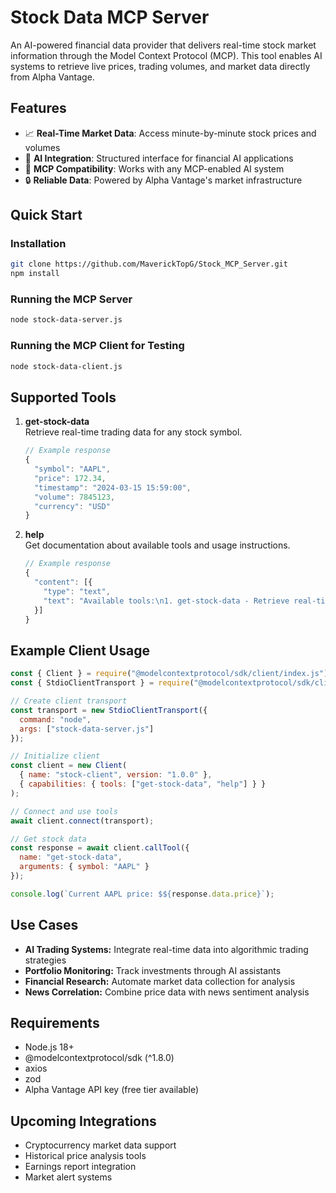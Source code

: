 # Stock Data MCP Server

An AI-powered financial data provider that delivers real-time stock market information through the Model Context Protocol (MCP). This tool enables AI systems to retrieve live prices, trading volumes, and market data directly from Alpha Vantage.

## Features

- 📈 **Real-Time Market Data**: Access minute-by-minute stock prices and volumes  
- 🤖 **AI Integration**: Structured interface for financial AI applications  
- 🔌 **MCP Compatibility**: Works with any MCP-enabled AI system  
- 🔒 **Reliable Data**: Powered by Alpha Vantage's market infrastructure

## Quick Start

### Installation

~~~bash
git clone https://github.com/MaverickTopG/Stock_MCP_Server.git
npm install
~~~

### Running the MCP Server

~~~bash
node stock-data-server.js
~~~

### Running the MCP Client for Testing

~~~bash
node stock-data-client.js
~~~

## Supported Tools

1. **get-stock-data**  
   Retrieve real-time trading data for any stock symbol.

   ~~~javascript
   // Example response
   {
     "symbol": "AAPL",
     "price": 172.34,
     "timestamp": "2024-03-15 15:59:00",
     "volume": 7845123,
     "currency": "USD"
   }
   ~~~

2. **help**  
   Get documentation about available tools and usage instructions.

   ~~~javascript
   // Example response
   {
     "content": [{
       "type": "text",
       "text": "Available tools:\n1. get-stock-data - Retrieve real-time stock prices..."
     }]
   }
   ~~~

## Example Client Usage

~~~javascript
const { Client } = require("@modelcontextprotocol/sdk/client/index.js");
const { StdioClientTransport } = require("@modelcontextprotocol/sdk/client/stdio.js");

// Create client transport
const transport = new StdioClientTransport({
  command: "node",
  args: ["stock-data-server.js"]
});

// Initialize client
const client = new Client(
  { name: "stock-client", version: "1.0.0" },
  { capabilities: { tools: ["get-stock-data", "help"] } }
);

// Connect and use tools
await client.connect(transport);

// Get stock data
const response = await client.callTool({
  name: "get-stock-data",
  arguments: { symbol: "AAPL" }
});

console.log(`Current AAPL price: $${response.data.price}`);
~~~

## Use Cases

- **AI Trading Systems:** Integrate real-time data into algorithmic trading strategies  
- **Portfolio Monitoring:** Track investments through AI assistants  
- **Financial Research:** Automate market data collection for analysis  
- **News Correlation:** Combine price data with news sentiment analysis

## Requirements

- Node.js 18+  
- @modelcontextprotocol/sdk (^1.8.0)  
- axios  
- zod  
- Alpha Vantage API key (free tier available)

## Upcoming Integrations

- Cryptocurrency market data support  
- Historical price analysis tools  
- Earnings report integration  
- Market alert systems
